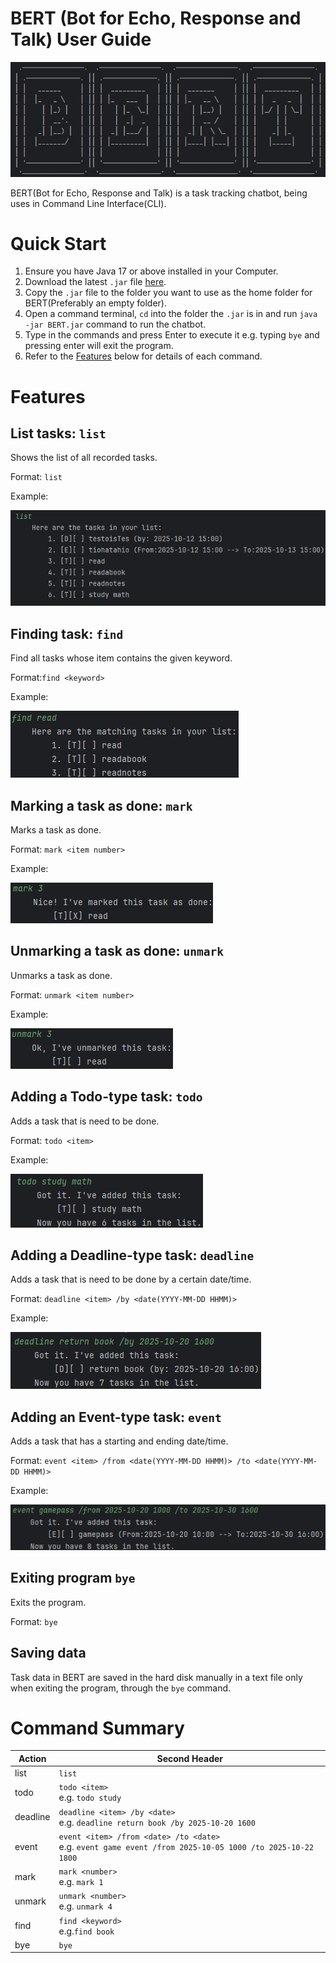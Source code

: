 # BERT (Bot for Echo, Response and Talk) User Guide
![BERT](./assets/bert.png)

BERT(Bot for Echo, Response and Talk) is a task tracking chatbot, 
being uses in Command Line Interface(CLI).

# Quick Start
1. Ensure you have Java 17 or above installed in your Computer.
2. Download the latest `.jar` file [here](https://github.com/gbinw128/ip/releases/tag/A-Jar).
3. Copy the `.jar` file to the folder you want to use as the home folder for 
BERT(Preferably an empty folder).
4. Open a command terminal, `cd` into the folder the `.jar` is in and run
`java -jar BERT.jar` command to run the chatbot.
5. Type in the commands and press Enter to execute it e.g. typing `bye` and 
pressing enter will exit the program.
6. Refer to the [Features](#features) below for details of each command.

# Features


## List tasks: `list`

Shows the list of all recorded tasks.

Format: `list`

Example:

![list](./assets/list_example.png)




## Finding task: `find`

Find all tasks whose item contains the given keyword.

Format:`find <keyword>`

Example:

![find](./assets/find_example.png)



## Marking a task as done: `mark`

Marks a task as done.

Format: `mark <item number>`

Example:

![mark](./assets/mark_example.png)



## Unmarking a task as done: `unmark`

Unmarks a task as done.

Format: `unmark <item number>`

Example:

![unmark](./assets/unmark_example.png)



## Adding a Todo-type task: `todo`

Adds a task that is need to be done.

Format: `todo <item>`

Example:

![todo](./assets/todo_example.png)



## Adding a Deadline-type task: `deadline`

Adds a task that is need to be done by a certain date/time.

Format: `deadline <item> /by <date(YYYY-MM-DD HHMM)>`

Example:

![deadline](./assets/deadline_example.png)



## Adding an Event-type task: `event`

Adds a task that has a starting and ending date/time.

Format: `event <item> /from <date(YYYY-MM-DD HHMM)> /to <date(YYYY-MM-DD HHMM)>`

Example:

![event](./assets/event_example.png)



## Exiting program `bye`

Exits the program.

Format: `bye`




## Saving data
Task data in BERT are saved in the hard disk manually in a text file
only when exiting the program, through the `bye` command.

# Command Summary

| Action   | Second Header                                                                                                 |
|----------|---------------------------------------------------------------------------------------------------------------|
| list     | `list`                                                                                                        |
| todo     | `todo <item>`<br/> e.g. `todo study`                                                                          |
| deadline | `deadline <item> /by <date>`<br/> e.g. `deadline return book /by 2025-10-20 1600`                             |
| event    | `event <item> /from <date> /to <date>`<br/> e.g. `event game event /from 2025-10-05 1000 /to 2025-10-22 1800` |
| mark     | `mark <number>`<br/>e.g. `mark 1`                                                                             |
| unmark   | `unmark <number>`<br/>e.g. `unmark 4`                                                                         |
| find     | `find <keyword>`<br/>e.g.`find book`                                                                          |
| bye      | `bye`                                                                                                         |